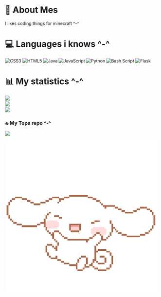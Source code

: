# 💫 About Mes
I likes coding things for minecraft ^-^

# 💻 Languages i knows ^-^ 
![CSS3](https://img.shields.io/badge/css3-%231572B6.svg?style=for-the-badge&logo=css3&logoColor=white) ![HTML5](https://img.shields.io/badge/html5-%23E34F26.svg?style=for-the-badge&logo=html5&logoColor=white) ![Java](https://img.shields.io/badge/java-%23ED8B00.svg?style=for-the-badge&logo=openjdk&logoColor=white) ![JavaScript](https://img.shields.io/badge/javascript-%23323330.svg?style=for-the-badge&logo=javascript&logoColor=%23F7DF1E) ![Python](https://img.shields.io/badge/python-3670A0?style=for-the-badge&logo=python&logoColor=ffdd54) ![Bash Script](https://img.shields.io/badge/bash_script-%23121011.svg?style=for-the-badge&logo=gnu-bash&logoColor=white) ![Flask](https://img.shields.io/badge/flask-%23000.svg?style=for-the-badge&logo=flask&logoColor=white)
# 📊 My statistics ^-^
![](https://github-readme-stats.vercel.app/api?username=MeganByte72&theme=jolly&hide_border=false&include_all_commits=true&count_private=false)<br/>
![](https://nirzak-streak-stats.vercel.app/?user=MeganByte72&theme=jolly&hide_border=false)<br/>
![](https://github-readme-stats.vercel.app/api/top-langs/?username=MeganByte72&theme=jolly&hide_border=false&include_all_commits=true&count_private=false&layout=compact)

### 🔝 My Tops repo ^-^ 
![](https://github-contributor-stats.vercel.app/api?username=MeganByte72&limit=5&theme=radical&combine_all_yearly_contributions=true)

![cin](https://raw.githubusercontent.com/MeganByte72/MeganByte72/refs/heads/main/Pak.gif)

